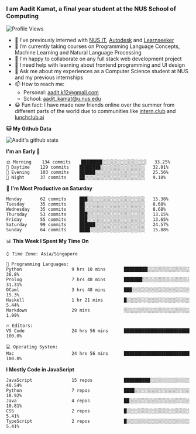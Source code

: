 ### I am Aadit Kamat, a final year student at the NUS School of Computing

![Profile Views](https://komarev.com/ghpvc/?username=aaditkamat)

- 🏢 I've previously interned with [NUS IT](https://nusit.nus.edu.sg/), [Autodesk](https://www.autodesk.com.sg/) and [Learnseeker](https://learnseeker.com/) 
- 🌱 I’m currently taking courses on Programming Language Concepts, Machine Learning and Natural Language Processing
- 👯 I'm happy to collaborate on any full stack web development project
- 🤔 I need help with learning about frontend programming and UI design
- 💬 Ask me about my experiences as a Computer Science student at NUS and my previous internships
- 📫 How to reach me: 
     - Personal: aadit.k12@gmail.com
     - School: aadit_kamat@u.nus.edu
- 😀 Fun fact: I have made new friends online over the summer from different parts of the world due to communities <t> like [intern.club](https://intern.club) and [lunchclub.ai](https://lunchclub.ai/)
     
**🐱 My Github Data**  
     
![Aadit's github stats](https://github-readme-stats.vercel.app/api?username=aaditkamat&count_private=true&show_icons=true)

<!--START_SECTION:waka-->
**I'm an Early 🐤** 

```text
🌞 Morning    134 commits    ████████░░░░░░░░░░░░░░░░░   33.25% 
🌆 Daytime    129 commits    ████████░░░░░░░░░░░░░░░░░   32.01% 
🌃 Evening    103 commits    ██████░░░░░░░░░░░░░░░░░░░   25.56% 
🌙 Night      37 commits     ██░░░░░░░░░░░░░░░░░░░░░░░   9.18%

```
📅 **I'm Most Productive on Saturday** 

```text
Monday       62 commits     ███░░░░░░░░░░░░░░░░░░░░░░   15.38% 
Tuesday      35 commits     ██░░░░░░░░░░░░░░░░░░░░░░░   8.68% 
Wednesday    35 commits     ██░░░░░░░░░░░░░░░░░░░░░░░   8.68% 
Thursday     53 commits     ███░░░░░░░░░░░░░░░░░░░░░░   13.15% 
Friday       55 commits     ███░░░░░░░░░░░░░░░░░░░░░░   13.65% 
Saturday     99 commits     ██████░░░░░░░░░░░░░░░░░░░   24.57% 
Sunday       64 commits     ████░░░░░░░░░░░░░░░░░░░░░   15.88%

```


📊 **This Week I Spent My Time On** 

```text
⌚︎ Time Zone: Asia/Singapore

💬 Programming Languages: 
Python                   9 hrs 10 mins       █████████░░░░░░░░░░░░░░░░   36.8% 
Prolog                   7 hrs 48 mins       ███████░░░░░░░░░░░░░░░░░░   31.31% 
OCaml                    3 hrs 48 mins       ███░░░░░░░░░░░░░░░░░░░░░░   15.3% 
Haskell                  1 hr 21 mins        █░░░░░░░░░░░░░░░░░░░░░░░░   5.44% 
Markdown                 29 mins             ░░░░░░░░░░░░░░░░░░░░░░░░░   1.99%

🔥 Editors: 
VS Code                  24 hrs 56 mins      █████████████████████████   100.0%

💻 Operating System: 
Mac                      24 hrs 56 mins      █████████████████████████   100.0%

```

**I Mostly Code in JavaScript** 

```text
JavaScript               15 repos            ██████████░░░░░░░░░░░░░░░   40.54% 
Python                   7 repos             ████░░░░░░░░░░░░░░░░░░░░░   18.92% 
Java                     4 repos             ██░░░░░░░░░░░░░░░░░░░░░░░   10.81% 
CSS                      2 repos             █░░░░░░░░░░░░░░░░░░░░░░░░   5.41% 
TypeScript               2 repos             █░░░░░░░░░░░░░░░░░░░░░░░░   5.41%

```



<!--END_SECTION:waka-->
